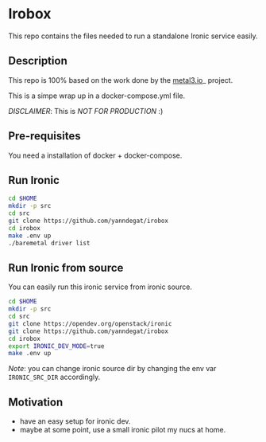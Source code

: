 Irobox
======

This repo contains the files needed to run a standalone Ironic service easily.

Description
-----------

This repo is 100% based on the work done by the [metal3.io](https://github.com/metal3-io/ "metal3.io")_ project.

This is a simpe wrap up in a docker-compose.yml file.

_DISCLAIMER_: This is *NOT FOR PRODUCTION* :)

Pre-requisites
--------------

You need a installation of docker + docker-compose.

Run Ironic 
----------

``` sh
cd $HOME
mkdir -p src
cd src
git clone https://github.com/yanndegat/irobox
cd irobox
make .env up
./baremetal driver list
```

Run Ironic from source
----------------------

You can easily run this ironic service from ironic source.


``` sh
cd $HOME
mkdir -p src
cd src
git clone https://opendev.org/openstack/ironic
git clone https://github.com/yanndegat/irobox
cd irobox
export IRONIC_DEV_MODE=true
make .env up
```

_Note_: you can change ironic source dir by changing the env var `IRONIC_SRC_DIR` accordingly. 


Motivation
----------

- have an easy setup for ironic dev.
- maybe at some point, use a small ironic pilot my nucs at home.
